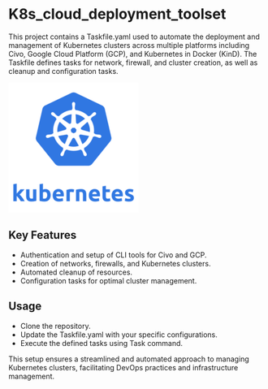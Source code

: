 # K8s_cloud_deployment_toolset

This project contains a Taskfile.yaml used to automate the deployment and management of Kubernetes clusters across multiple platforms including Civo, Google Cloud Platform (GCP), and Kubernetes in Docker (KinD). The Taskfile defines tasks for network, firewall, and cluster creation, as well as cleanup and configuration tasks. 

![](./readme-assets/kubernetes-logo-k8s.png)

## Key Features 
- Authentication and setup of CLI tools for Civo and GCP.
- Creation of networks, firewalls, and Kubernetes clusters.
- Automated cleanup of resources.
- Configuration tasks for optimal cluster management.
  
## Usage 
- Clone the repository.
- Update the Taskfile.yaml with your specific configurations.
- Execute the defined tasks using Task command.

This setup ensures a streamlined and automated approach to managing Kubernetes clusters, facilitating DevOps practices and infrastructure management.
